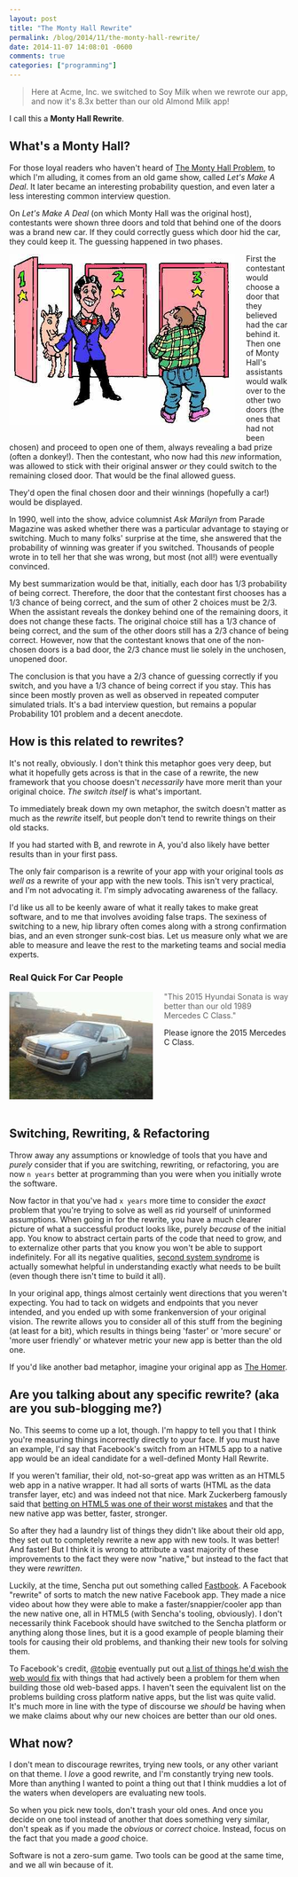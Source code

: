 ```yaml
---
layout: post
title: "The Monty Hall Rewrite"
permalink: /blog/2014/11/the-monty-hall-rewrite/
date: 2014-11-07 14:08:01 -0600
comments: true
categories: ["programming"]
---
```


> Here at Acme, Inc. we switched to Soy Milk when we rewrote our app, and now it's 8.3x better than
> our old Almond Milk app!

I call this a **Monty Hall Rewrite**.

## What's a Monty Hall?

For those loyal readers who haven't heard of [The Monty Hall Problem](http://en.wikipedia.org/wiki/Monty_Hall_problem),
to which I'm alluding, it comes from an old game show, called *Let's Make A Deal*. It later became
an interesting probability question, and even later a less interesting common interview question.

On *Let's Make A Deal* (on which Monty Hall was the original host), contestants were shown three
doors and told that behind one of the doors was a brand new car. If they could correctly guess which
door hid the car, they could keep it. The guessing happened in two phases.

<img src="/images/montyhall/montyhall.jpg" alt="monty hall problem" style="float:left; margin: 0 20px 20px 0" />

First the contestant would choose a door that they believed had the car behind it. Then one of
Monty Hall's assistants would walk over to the other two doors (the ones that had not
been chosen) and proceed to open one of them, always revealing a bad prize (often a donkey!). Then
the contestant, who now had this *new* information, was allowed to stick with their original answer
*or* they could switch to the remaining closed door. That would be the final allowed guess.

They'd open the final chosen door and their winnings (hopefully a car!) would be displayed.

In 1990, well into the show, advice columnist *Ask Marilyn* from Parade Magazine was asked
whether there was a particular advantage to staying or switching. Much to many folks' surprise at the
time, she answered that the probability of winning was greater if you switched. Thousands of people
wrote in to tell her that she was wrong, but most (not all!) were eventually convinced.

My best summarization would be that, initially, each door has 1/3 probability of being correct.
Therefore, the door that the contestant first chooses has a 1/3 chance of being correct, and the
sum of other 2 choices must be 2/3. When the assistant reveals the donkey behind one of the
remaining doors, it does not change these facts. The original choice still has a 1/3 chance of being
correct, and the sum of the other doors still has a 2/3 chance of being correct. However, now that
the contestant knows that one of the non-chosen doors is a bad door, the 2/3 chance must lie solely
in the unchosen, unopened door.

The conclusion is that you have a 2/3 chance of guessing correctly if you switch, and you have a 1/3
chance of being correct if you stay. This has since been mostly proven as well as observed in repeated
computer simulated trials. It's a bad interview question, but remains a popular Probability 101
problem and a decent anecdote.

## How is this related to rewrites?

It's not really, obviously. I don't think this metaphor goes very deep, but what it hopefully
gets across is that in the case of a rewrite, the new framework that you choose doesn't
*necessarily* have more merit than your original choice. *The switch itself* is what's important.

To immediately break down my own metaphor, the switch doesn't matter as much as the *rewrite* itself,
but people don't tend to rewrite things on their old stacks.

If you had started with B, and rewrote in A, you'd also likely have better results than in your
first pass.

The only fair comparison is a rewrite of your app with your original tools *as well as*  a rewrite of
your app with the new tools. This isn't very practical, and I'm not advocating it. I'm simply advocating
awareness of the fallacy.

I'd like us all to be keenly aware of what it really takes to make great
software, and to me that involves avoiding false traps. The sexiness of switching to a new, hip library
often comes along with a strong confirmation bias, and an even stronger sunk-cost bias. Let us measure
only what we are able to measure and leave the rest to the marketing teams and social media experts.

### Real Quick For Car People

<img src="/images/montyhall/1989mercedes.jpg" alt="1989 Mercedes C Class" style="float:left;margin-right:20px;margin-bottom:20px;" />

> "This 2015 Hyundai Sonata is way better than our old 1989 Mercedes C Class."

Please ignore the 2015 Mercedes C Class.

<br style="clear:both;margin:10px 0;">

## Switching, Rewriting, & Refactoring

Throw away any assumptions or knowledge of tools that you have and *purely* consider that if you are switching,
rewriting, or refactoring, you are now `n years` better at programming than you were when you
initially wrote the software.

Now factor in that you've had `x years` more time to consider the *exact* problem that you're trying to
solve as well as rid yourself of uninformed assumptions. When going in for the rewrite, you have a much
clearer picture of what a successful product looks like, purely *because* of the initial app. You
know to abstract certain parts of the code that need to grow, and to externalize other parts that you
know you won't be able to support indefinitely. For all its negative qualities, [second system
syndrome](http://en.wikipedia.org/wiki/Second-system_effect) is actually somewhat helpful in understanding
exactly what needs to be built (even though there isn't time to build it all).

In your original app, things almost certainly went directions that you weren't expecting. You had
to tack on widgets and endpoints that you never intended, and you ended up with some frankenversion
of your original vision. The rewrite allows you to consider all of this stuff from the begining (at
least for a bit), which results in things being 'faster' or 'more secure' or 'more user friendly' or
whatever metric your new app is better than the old one.

If you'd like another bad metaphor, imagine your original app as [The Homer](http://simpsons.wikia.com/wiki/The_Homer).

## Are you talking about any specific rewrite? (aka are you sub-blogging me?)

No. This seems to come up a lot, though. I'm happy to tell you that I think you're measuring things
incorrectly directly to your face. If you must have an example, I'd say that Facebook's switch from
an HTML5 app to a native app would be an ideal candidate for a well-defined Monty Hall Rewrite.

If you weren't familiar, their old, not-so-great app was written as an HTML5 web app in a native wrapper. It
had all sorts of warts (HTML as the data transfer layer, etc) and was indeed not that nice. Mark
Zuckerberg famously said that [betting on HTML5 was one of their worst mistakes](http://techcrunch.com/2012/09/11/mark-zuckerberg-our-biggest-mistake-with-mobile-was-betting-too-much-on-html5/) and that
the new native app was better, faster, stronger.

So after they had a laundry list of things they didn't like about their old app, they set out to
completely rewrite a new app with new tools. It was better! And faster! But I think it is wrong to attribute a vast
majority of these improvements to the fact they were now "native," but instead to the fact that they were *rewritten*.

Luckily, at the time, Sencha put out something called [Fastbook](http://vimeo.com/55486684). A Facebook
"rewrite" of sorts to match the new native Facebook app. They made a nice video about how they were
able to make a faster/snappier/cooler
app than the new native one, all in HTML5 (with Sencha's tooling, obviously). I don't necessarily
think Facebook should have switched to the Sencha platform or anything along those lines, but it is
a good example of people blaming their tools for causing their old problems, and thanking their new
tools for solving them.

To Facebook's credit, [@tobie](https://twitter.com/tobie) eventually put out
[a list of things he'd wish the web would fix](http://lists.w3.org/Archives/Public/public-coremob/2012Sep/0021.html)
with things that had actively been a problem for them when building those old web-based apps. I haven't seen the
equivalent list on the problems building cross platform native apps, but the list was quite valid.
It's much more in line with the type of discourse we *should* be having when we make claims about
why our new choices are better than our old ones.

## What now?

I don't mean to discourage rewrites, trying new tools, or any other variant on that theme. I *love*
a good rewrite, and I'm constantly trying new tools. More than anything I wanted to point a thing
out that I think muddies a lot of the waters when developers are evaluating new tools.

So when you pick new tools, don't trash your old ones. And once you decide on one tool instead of another
that does something very similar, don't speak as if you made the *obvious* or *correct* choice.
Instead, focus on the fact that you made a *good* choice.

Software is not a zero-sum game. Two tools can be good at the same time, and we all win because of it.
